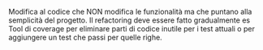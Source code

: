 Modifica al codice che NON modifica le funzionalità ma che puntano alla semplicità del progetto. 
Il refactoring deve essere fatto gradualmente 
es Tool di coverage per eliminare parti di codice inutile per i test attuali o per aggiungere un test che passi per quelle righe.
